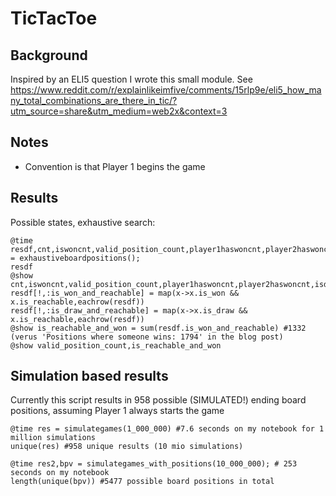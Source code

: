 # TicTacToe

## Background 
Inspired by an ELI5 question I wrote this small module. See https://www.reddit.com/r/explainlikeimfive/comments/15rlp9e/eli5_how_many_total_combinations_are_there_in_tic/?utm_source=share&utm_medium=web2x&context=3

## Notes
* Convention is that Player 1 begins the game

## Results
Possible states, exhaustive search:
```
@time  resdf,cnt,iswoncnt,valid_position_count,player1haswoncnt,player2haswoncnt,isdrawcnt = exhaustiveboardpositions();
resdf
@show cnt,iswoncnt,valid_position_count,player1haswoncnt,player2haswoncnt,isdrawcnt
resdf[!,:is_won_and_reachable] = map(x->x.is_won && x.is_reachable,eachrow(resdf))
resdf[!,:is_draw_and_reachable] = map(x->x.is_draw && x.is_reachable,eachrow(resdf))
@show is_reachable_and_won = sum(resdf.is_won_and_reachable) #1332 (verus 'Positions where someone wins: 1794' in the blog post)
@show valid_position_count,is_reachable_and_won
```

## Simulation based results
Currently this script results in 958 possible (SIMULATED!) ending board positions, assuming Player 1 always starts the game
```
@time res = simulategames(1_000_000) #7.6 seconds on my notebook for 1 million simulations
unique(res) #958 unique results (10 mio simulations)

@time res2,bpv = simulategames_with_positions(10_000_000); # 253 seconds on my notebook
length(unique(bpv)) #5477 possible board positions in total
```
